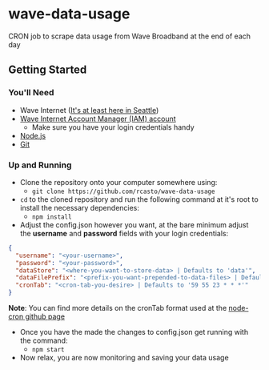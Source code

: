 # wave-data-usage
CRON job to scrape data usage from Wave Broadband at the end of each day

## Getting Started

### You'll Need
* Wave Internet ([It's at least here in Seattle](http://residential.wavebroadband.com/order-now/))
* [Wave Internet Account Manager (IAM) account](https://secure.wavecable.com/iam/)
  * Make sure you have your login credentials handy
* [Node.js](https://nodejs.org/)
* [Git](https://git-scm.com/)

### Up and Running
* Clone the repository onto your computer somewhere using:
  * `git clone https://github.com/rcasto/wave-data-usage`
* `cd` to the cloned repository and run the following command at it's root to install the necessary dependencies:
  * `npm install`
* Adjust the config.json however you want, at the bare minimum adjust the **username** and **password** fields with your login credentials:  
```json
{
  "username": "<your-username>",
  "password": "<your-password>",
  "dataStore": "<where-you-want-to-store-data> | Defaults to 'data'",
  "dataFilePrefix": "<prefix-you-want-prepended-to-data-files> | Defaults to 'usage-as-of'",
  "cronTab": "<cron-tab-you-desire> | Defaults to '59 55 23 * * *'"
}
```
**Note**: You can find more details on the cronTab format used at the [node-cron github page](https://github.com/merencia/node-cron) 
* Once you have the made the changes to config.json get running with the command:
  * `npm start`
* Now relax, you are now monitoring and saving your data usage
